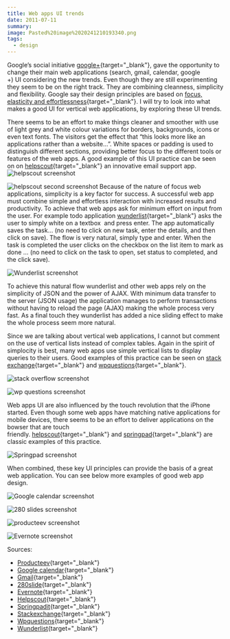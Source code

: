 ```yaml
---
title: Web apps UI trends
date: 2011-07-11
summary: 
image: Pasted%20image%2020241210193340.png
tags:
  - design
---
```

Google’s social initiative [google+](https://plus.google.com/){target="_blank"}, gave the opportunity to change their main web applications (search, gmail, calendar, google +) UI considering the new trends. Even though they are still experimenting they seem to be on the right track. They are combining cleanness, simplicity and flexibility. Google say their design principles are based on [focus, elasticity and effortlessness](http://googleblog.blogspot.com/2011/06/evolving-google-design-and-experience.html){target="_blank"}. I will try to look into what makes a good UI for vertical web applications, by exploring these UI trends.

There seems to be an effort to make things cleaner and smoother with use of light grey and white colour variations for borders, backgrounds, icons or even text fonts. The visitors get the effect that “this looks more like an applications rather than a website…”. White spaces or padding is used to distinguish different sections, providing better focus to the different tools or features of the web apps. A good example of this UI practice can be seen on on [helpscout](http://www.helpscout.net/){target="_blank"} an innovative email support app.
![helpscout screenshot](../../img/Pasted%20image%2020241210193407.jpg)

![helpscout second screenshot](../../img/Pasted%20image%2020241210193419.jpg)
Because of the nature of focus web applications, simplicity is a key factor for success. A successful web app must combine simple and effortless interaction with increased results and productivity. To achieve that web apps ask for minimum effort on input from the user. For example todo application [wunderlist](http://wunderlist.com/){target="_blank"} asks the user to simply white on a textbox  and press enter. The app automatically saves the task… (no need to click on new task, enter the details, and then click on save). The flow is very natural, simply type and enter. When the task is completed the user clicks on the checkbox on the list item to mark as done … (no need to click on the task to open, set status to completed, and the click save).

![Wunderlist screenshot](../../img/Pasted%20image%2020241210193441.jpg)

To achieve this natural flow wunderlist and other web apps rely on the simplicity of JSON and the power of AJAX. With minimum data transfer to the server (JSON usage) the application manages to perform transactions without having to reload the page (AJAX) making the whole process very fast. As a final touch they wunderlist has added a nice sliding effect to make the whole process seem more natural.

Since we are talking about vertical web applications, I cannot but comment on the use of vertical lists instead of complex tables. Again in the spirit of simplocity is best, many web apps use simple vertical lists to display queries to their users. Good examples of this practice can be seen on [stack exchange](http://stackexchange.com/){target="_blank"} and [wpquestions](http://wpquestions.com/){target="_blank"}.

![stack overflow screenshot](../../img/Pasted%20image%2020241210193518.png)

![wp questions screenshot](../../img/Pasted%20image%2020241210193530.png)

Web apps UI are also influenced by the touch revolution that the iPhone started. Even though some web apps have matching native applications for mobile devices, there seems to be an effort to deliver applications on the bowser that are touch friendly. [helpscout](http://www.helpscout.net/){target="_blank"} and [springpad](http://springpadit.com/){target="_blank"} are classic examples of this practice.

![Springpad screenshot](../../img/Pasted%20image%2020241210194715.jpg)

When combined, these key UI principles can provide the basis of a great web application. You can see below more examples of good web app design.

![Google calendar screenshot](../../img/Pasted%20image%2020241210194746.png)

![280 slides screenshot](../../img/Pasted%20image%2020241210194754.jpg)

![producteev screenshot](../../img/Pasted%20image%2020241210194801.jpg)

![Evernote screenshot](../../img/Pasted%20image%2020241210194813.jpg)

Sources:

- [Producteev](https://www.producteev.com/){target="_blank"}
- [Google calendar](https://www.google.com/calendar/render){target="_blank"}
- [Gmail](http://www.gmail.com/){target="_blank"}
- [280slide](http://280slides.com/){target="_blank"}
- [Evernote](http://www.evernote.com/){target="_blank"}
- [Helpscout](http://www.helpscout.net/){target="_blank"}
- [Springpadit](http://springpadit.com/){target="_blank"}
- [Stackexchange](http://stackexchange.com/){target="_blank"}
- [Wpquestions](http://wpquestions.com/){target="_blank"}
- [Wunderlist](http://wunderlist.com/){target="_blank"}